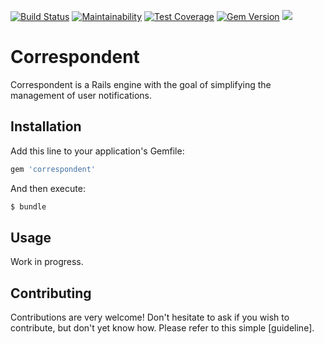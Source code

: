 [![Build Status](https://travis-ci.com/vinistock/correspondent.svg?branch=master)](https://travis-ci.com/vinistock/correspondent) [![Maintainability](https://api.codeclimate.com/v1/badges/a57d62fc589a0928f6d6/maintainability)](https://codeclimate.com/github/vinistock/correspondent/maintainability) [![Test Coverage](https://api.codeclimate.com/v1/badges/a57d62fc589a0928f6d6/test_coverage)](https://codeclimate.com/github/vinistock/correspondent/test_coverage) [![Gem Version](https://badge.fury.io/rb/correspondent.svg)](https://badge.fury.io/rb/correspondent) ![](http://ruby-gem-downloads-badge.herokuapp.com/correspondent?color=brightgreen&type=total)

# Correspondent

Correspondent is a Rails engine with the goal of simplifying the management of user notifications.

## Installation

Add this line to your application's Gemfile:

```ruby
gem 'correspondent'
```

And then execute:
```bash
$ bundle
```

## Usage

Work in progress.

## Contributing

Contributions are very welcome! Don't hesitate to ask if you wish to contribute, but don't yet know how. Please refer to this simple [guideline].
